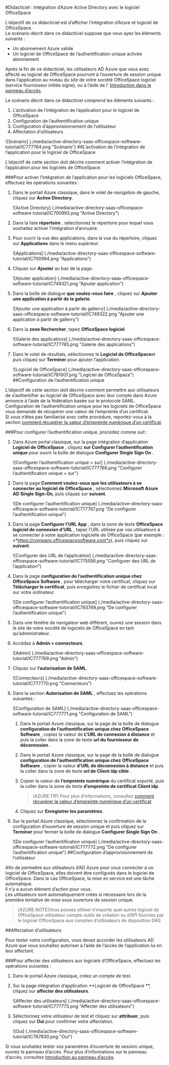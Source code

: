 <properties 
    pageTitle="Didacticiel : Intégration d’Azure Active Directory avec le logiciel OfficeSpace | Microsoft Azure" 
    description="Apprenez à utiliser des logiciels de OfficeSpace avec Azure Active Directory pour activer l’ouverture de session unique, la mise en service automatique et bien plus encore !" 
    services="active-directory" 
    authors="jeevansd"  
    documentationCenter="na" 
    manager="femila"/>
<tags 
    ms.service="active-directory" 
    ms.devlang="na" 
    ms.topic="article" 
    ms.tgt_pltfrm="na" 
    ms.workload="identity" 
    ms.date="09/29/2016" 
    ms.author="jeedes" />

#<a name="tutorial-azure-active-directory-integration-with-officespace-software"></a>Didacticiel : Intégration d’Azure Active Directory avec le logiciel OfficeSpace
  
L’objectif de ce didacticiel est d’afficher l’intégration d’Azure et logiciel de OfficeSpace.  
Le scénario décrit dans ce didacticiel suppose que vous ayez les éléments suivants :

-   Un abonnement Azure valide
-   Un logiciel de OfficeSpace de l’authentification unique activée abonnement
  
Après la fin de ce didacticiel, les utilisateurs AD Azure que vous avez affecté au logiciel de OfficeSpace pourront à l’ouverture de session unique dans l’application au niveau du site de votre société OfficeSpace logiciel (service fournisseur initiée signe), ou à l’aide de l' [Introduction dans le panneau d’accès](active-directory-saas-access-panel-introduction.md).
  
Le scénario décrit dans ce didacticiel comprend les éléments suivants :

1.  L’activation de l’intégration de l’application pour le logiciel de OfficeSpace
2.  Configuration de l’authentification unique
3.  Configuration d’approvisionnement de l’utilisateur
4.  Affectation d’utilisateurs

![Scénario] (./media/active-directory-saas-officespace-software-tutorial/IC777764.png "Scénario")
##<a name="enabling-the-application-integration-for-officespace-software"></a>L’activation de l’intégration de l’application pour le logiciel de OfficeSpace
  
L’objectif de cette section doit décrire comment activer l’intégration de l’application pour les logiciels de OfficeSpace.

###<a name="to-enable-the-application-integration-for-officespace-software-perform-the-following-steps"></a>Pour activer l’intégration de l’application pour les logiciels OfficeSpace, effectuez les opérations suivantes :

1.  Dans le portail Azure classique, dans le volet de navigation de gauche, cliquez sur **Active Directory**.

    ![Active Directory] (./media/active-directory-saas-officespace-software-tutorial/IC700993.png "Active Directory")

2.  Dans la liste **répertoire** , sélectionnez le répertoire pour lequel vous souhaitez activer l’intégration d’annuaire.

3.  Pour ouvrir la vue des applications, dans la vue du répertoire, cliquez sur **Applications** dans le menu supérieur.

    ![Applications] (./media/active-directory-saas-officespace-software-tutorial/IC700994.png "Applications")

4.  Cliquez sur **Ajouter** au bas de la page.

    ![Ajouter application] (./media/active-directory-saas-officespace-software-tutorial/IC749321.png "Ajouter application")

5.  Dans la boîte de dialogue **que voulez-vous faire** , cliquez sur **Ajouter une application à partir de la galerie**.

    ![Ajouter une application à partir de gallerry] (./media/active-directory-saas-officespace-software-tutorial/IC749322.png "Ajouter une application à partir de gallerry")

6.  Dans la **zone Rechercher**, tapez **OfficeSpace logiciel**.

    ![Galerie des applications] (./media/active-directory-saas-officespace-software-tutorial/IC777765.png "Galerie des applications")

7.  Dans le volet de résultats, sélectionnez le **Logiciel de OfficeSpace**et puis cliquez sur **Terminer** pour ajouter l’application.

    ![Logiciel de OfficeSpace] (./media/active-directory-saas-officespace-software-tutorial/IC781007.png "Logiciel de OfficeSpace")
##<a name="configuring-single-sign-on"></a>Configuration de l’authentification unique
  
L’objectif de cette section doit décrire comment permettre aux utilisateurs de s’authentifier au logiciel de OfficeSpace avec leur compte dans Azure annonce à l’aide de la fédération basée sur le protocole SAML.  
Configuration de l’authentification unique pour les logiciels de OfficeSpace vous demande de récupérer une valeur de l’empreinte d’un certificat.  
Si vous n’êtes pas familiarisé avec cette procédure, reportez-vous à la section [comment récupérer la valeur d’empreinte numérique d’un certificat](http://youtu.be/YKQF266SAxI).

###<a name="to-configure-single-sign-on-perform-the-following-steps"></a>Pour configurer l’authentification unique, procédez comme suit :

1.  Dans Azure portal classique, sur la page intégration d’application **Logiciel de OfficeSpace** , cliquez **sur Configurer l’authentification unique** pour ouvrir la boîte de dialogue **Configurer Single Sign On** .

    ![Configurer l’authentification unique = sur] (./media/active-directory-saas-officespace-software-tutorial/IC777766.png "Configurer l’authentification unique = sur")

2.  Dans la page **Comment voulez-vous que les utilisateurs à se connecter au logiciel de OfficeSpace** , sélectionnez **Microsoft Azure AD Single Sign-On**, puis cliquez sur **suivant**.

    ![De configurer l’authentification unique] (./media/active-directory-saas-officespace-software-tutorial/IC777767.png "De configurer l’authentification unique")

3.  Dans la page **Configurer l’URL App** , dans la zone de texte **OfficeSpace logiciel de connexion d’URL** , tapez l’URL utilisée par vos utilisateurs à se connecter à votre application logicielle de OfficeSpace (par exemple : «*https://company.officespacesoftware.com*»), puis cliquez sur **suivant**.

    ![Configurer des URL de l’application] (./media/active-directory-saas-officespace-software-tutorial/IC775556.png "Configurer des URL de l’application")

4.  Dans la page **configuration de l’authentification unique chez OfficeSpace Software** , pour télécharger votre certificat, cliquez sur **Télécharger le certificat**, puis enregistrez le fichier de certificat local sur votre ordinateur.

    ![De configurer l’authentification unique] (./media/active-directory-saas-officespace-software-tutorial/IC793769.png "De configurer l’authentification unique")

5.  Dans une fenêtre de navigateur web différent, ouvrez une session dans le site de votre société de logiciels de OfficeSpace en tant qu’administrateur.

6.  Accédez à **Admin \> connecteurs**.

    ![Admin] (./media/active-directory-saas-officespace-software-tutorial/IC777769.png "Admin")

7.  Cliquez sur **l’autorisation de SAML**.

    ![Connecteurs] (./media/active-directory-saas-officespace-software-tutorial/IC777770.png "Connecteurs")

8.  Dans la section **Autorisation de SAML** , effectuez les opérations suivantes :

    ![Configuration de SAML] (./media/active-directory-saas-officespace-software-tutorial/IC777771.png "Configuration de SAML")

    1.  Dans le portail Azure classique, sur la page de la boîte de dialogue **configuration de l’authentification unique chez OfficeSpace Software** , copiez la valeur de **L’URL de connexion à distance** et puis la coller dans la zone de texte **url du fournisseur de déconnexion** .
    2.  Dans le portail Azure classique, sur la page de la boîte de dialogue **configuration de l’authentification unique chez OfficeSpace Software** , copier la valeur **d’URL de déconnexion à distance** et puis la coller dans la zone de texte **url de Client idp cible** .
    3.  Copier la valeur de **l’empreinte numérique** du certificat exporté, puis la coller dans la zone de texte **d’empreinte de certificat Client idp** .  

        >[AZURE.TIP]
        Pour plus d’informations, consultez [comment récupérer la valeur d’empreinte numérique d’un certificat](http://youtu.be/YKQF266SAxI)

    4.  Cliquez sur **Enregistrer les paramètres**.

9.  Sur le portail Azure classique, sélectionnez la confirmation de la configuration d’ouverture de session unique et puis cliquez sur **Terminer** pour fermer la boîte de dialogue **Configurer Single Sign On** .

    ![De configurer l’authentification unique] (./media/active-directory-saas-officespace-software-tutorial/IC777772.png "De configurer l’authentification unique")
##<a name="configuring-user-provisioning"></a>Configuration d’approvisionnement de l’utilisateur
  
Afin de permettre aux utilisateurs d’AD Azure pour vous connecter à un logiciel de OfficeSpace, elles doivent être configurés dans le logiciel de OfficeSpace. Dans le cas OfficeSpace, la mise en service est une tâche automatique.  
Il n’y a aucun élément d’action pour vous.  
Les utilisateurs sont automatiquement créés si nécessaire lors de la première tentative de mise sous ouverture de session unique.

>[AZURE.NOTE]Vous pouvez utiliser n’importe quel autres logiciel de OfficeSpace utilisateur compte outils de création ou d’API fournies par le logiciel OfficeSpace aux comptes d’utilisateurs de disposition DAS.

##<a name="assigning-users"></a>Affectation d’utilisateurs
  
Pour tester votre configuration, vous devez accorder les utilisateurs AD Azure que vous souhaitez autoriser à l’aide de l’accès de l’application lui en leur affectant.

###<a name="to-assign-users-to-officespace-software-perform-the-following-steps"></a>Pour affecter des utilisateurs aux logiciels d’OfficeSpace, effectuez les opérations suivantes :

1.  Dans le portail Azure classique, créez un compte de test.

2.  Sur la page intégration d’application **Logiciel de OfficeSpace **, cliquez sur **affecter des utilisateurs**.

    ![Affecter des utilisateurs] (./media/active-directory-saas-officespace-software-tutorial/IC777773.png "Affecter des utilisateurs")

3.  Sélectionnez votre utilisateur de test et cliquez sur **attribuer**, puis cliquez sur **Oui** pour confirmer votre affectation.

    ![Oui] (./media/active-directory-saas-officespace-software-tutorial/IC767830.png "Oui")
  
Si vous souhaitez tester vos paramètres d’ouverture de session unique, ouvrez le panneau d’accès. Pour plus d’informations sur le panneau d’accès, consultez [Introduction au panneau d’accès](active-directory-saas-access-panel-introduction.md).